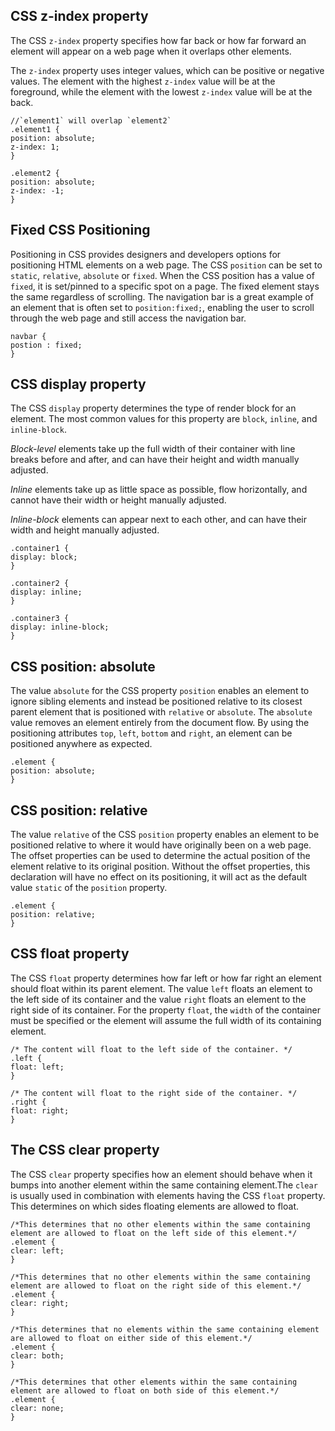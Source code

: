 ## CSS z-index property

The CSS `z-index` property specifies how far back or how far forward an element will appear on a web page when it
overlaps other elements.

The `z-index` property uses integer values, which can be positive or negative values. The element with the
highest `z-index` value will be at the foreground, while the element with the lowest `z-index` value will be at the
back.

```
//`element1` will overlap `element2`
.element1 {
position: absolute;
z-index: 1;
}

.element2 {
position: absolute;
z-index: -1;
}
```

## Fixed CSS Positioning

Positioning in CSS provides designers and developers options for positioning HTML elements on a web page. The CSS
`position` can be set to `static`, `relative`, `absolute` or `fixed`. When the CSS position has a value of `fixed`, it
is set/pinned to a specific spot on a page. The fixed element stays the same regardless of scrolling. The navigation bar
is a great example of an element that is often set to `position:fixed;`, enabling the user to scroll through the web
page and still access the navigation bar.

```
navbar {
postion : fixed;
}
```

## CSS display property

The CSS `display` property determines the type of render block for an element. The most common values for this property
are `block`, `inline`, and `inline-block`.

_Block-level_ elements take up the full width of their container with line breaks before and after, and can have their
height and width manually adjusted.

_Inline_ elements take up as little space as possible, flow horizontally, and cannot have their width or height manually
adjusted.

_Inline-block_ elements can appear next to each other, and can have their width and height manually adjusted.

```
.container1 {
display: block;
}

.container2 {
display: inline;
}

.container3 {
display: inline-block;
}
```

## CSS position: absolute

The value `absolute` for the CSS property `position` enables an element to ignore sibling elements and instead be
positioned relative to its closest parent element that is positioned with `relative` or `absolute`. The `absolute` value
removes an element entirely from the document flow. By using the positioning attributes `top`, `left`, `bottom`
and `right`, an element can be positioned anywhere as expected.

```
.element {
position: absolute;
}
```

## CSS position: relative

The value `relative` of the CSS `position` property enables an element to be positioned relative to where it would have
originally been on a web page. The offset properties can be used to determine the actual position of the element
relative to its original position. Without the offset properties, this declaration will have no effect on its
positioning, it will act as the default value `static` of the `position` property.

```
.element {
position: relative;
}
```

## CSS float property

The CSS `float` property determines how far left or how far right an element should float within its parent element. The
value `left` floats an element to the left side of its container and the value `right` floats an element to the right
side of its container. For the property `float`, the `width` of the container must be specified or the element will
assume the full width of its containing element.

```
/* The content will float to the left side of the container. */
.left {
float: left;
}

/* The content will float to the right side of the container. */
.right {
float: right;
}
```

## The CSS clear property

The CSS `clear` property specifies how an element should behave when it bumps into another element within the same
containing element.The `clear` is usually used in combination with elements having the CSS `float` property. This
determines on which sides floating elements are allowed to float.

```
/*This determines that no other elements within the same containing element are allowed to float on the left side of this element.*/
.element {
clear: left;
}

/*This determines that no other elements within the same containing element are allowed to float on the right side of this element.*/
.element {
clear: right;
}

/*This determines that no elements within the same containing element are allowed to float on either side of this element.*/
.element {
clear: both;
}

/*This determines that other elements within the same containing element are allowed to float on both side of this element.*/
.element {
clear: none;
}
```
